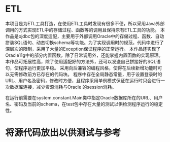 # ETL
  本项目是为ETL工具打造，在使用ETL工具时发现有很多不便，所以采用Java外部调用的方式实现ETL中的存储过程、函数等的调用且保持原有ETL工具的功能。
  本作品是ojdbc包的深度适配，主要用于外部调用Oracle中的存储过程、函数、自动拼装SQL语句、动态切换schema等功能。为了实现调用时的规范，代码中进行了深层次的限制，采用了大量的Exception保证程序的正常运行。
  本作品还实现了Oracle11g中的部分内置函数，除了日常调用外，还能掌握内置函数的实现原理。
  本作品可拓展性高，除了使用适配好的方法外，还可以发送自己拼接好的SQL语句，使程序运行更加平稳。
  采用向后兼容的编程风格，使得在后续新增功能时可以无需修改前方已存在的代码块。
  程序中存在全局静态常量，用于设置登录时的URL、用户名及密码，修改时方便，且程序采用单例模式保证在运行时只会进行一次数据库连接，减少资源消耗与Oracle 的session消耗。

  在运行前需要在system.constant.Main类中指定Oracle数据库所在的URL、用户名、密码及当前的schema，在test包中存在大量的测试以供检测程序运行的稳定性。


# 将源代码放出以供测试与参考
